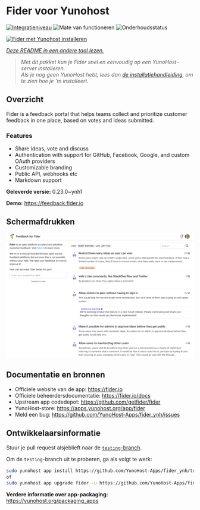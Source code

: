 <!--
NB: Deze README is automatisch gegenereerd door <https://github.com/YunoHost/apps/tree/master/tools/readme_generator>
Hij mag NIET handmatig aangepast worden.
-->

# Fider voor Yunohost

[![Integratieniveau](https://apps.yunohost.org/badge/integration/fider)](https://ci-apps.yunohost.org/ci/apps/fider/)
![Mate van functioneren](https://apps.yunohost.org/badge/state/fider)
![Onderhoudsstatus](https://apps.yunohost.org/badge/maintained/fider)

[![Fider met Yunohost installeren](https://install-app.yunohost.org/install-with-yunohost.svg)](https://install-app.yunohost.org/?app=fider)

*[Deze README in een andere taal lezen.](./ALL_README.md)*

> *Met dit pakket kun je Fider snel en eenvoudig op een YunoHost-server installeren.*  
> *Als je nog geen YunoHost hebt, lees dan [de installatiehandleiding](https://yunohost.org/install), om te zien hoe je 'm installeert.*

## Overzicht

Fider is a feedback portal that helps teams collect and prioritize customer feedback in one place, based on votes and ideas submitted.

### Features

- Share ideas, vote and discuss
- Authentication with support for GitHub, Facebook, Google, and custom OAuth providers
- Customizable branding
- Public API, webhooks etc
- Markdown support


**Geleverde versie:** 0.23.0~ynh1

**Demo:** <https://feedback.fider.io>

## Schermafdrukken

![Schermafdrukken van Fider](./doc/screenshots/screenshot.png)

## Documentatie en bronnen

- Officiele website van de app: <https://fider.io>
- Officiele beheerdersdocumentatie: <https://fider.io/docs>
- Upstream app codedepot: <https://github.com/getfider/fider>
- YunoHost-store: <https://apps.yunohost.org/app/fider>
- Meld een bug: <https://github.com/YunoHost-Apps/fider_ynh/issues>

## Ontwikkelaarsinformatie

Stuur je pull request alsjeblieft naar de [`testing`-branch](https://github.com/YunoHost-Apps/fider_ynh/tree/testing).

Om de `testing`-branch uit te proberen, ga als volgt te werk:

```bash
sudo yunohost app install https://github.com/YunoHost-Apps/fider_ynh/tree/testing --debug
of
sudo yunohost app upgrade fider -u https://github.com/YunoHost-Apps/fider_ynh/tree/testing --debug
```

**Verdere informatie over app-packaging:** <https://yunohost.org/packaging_apps>
